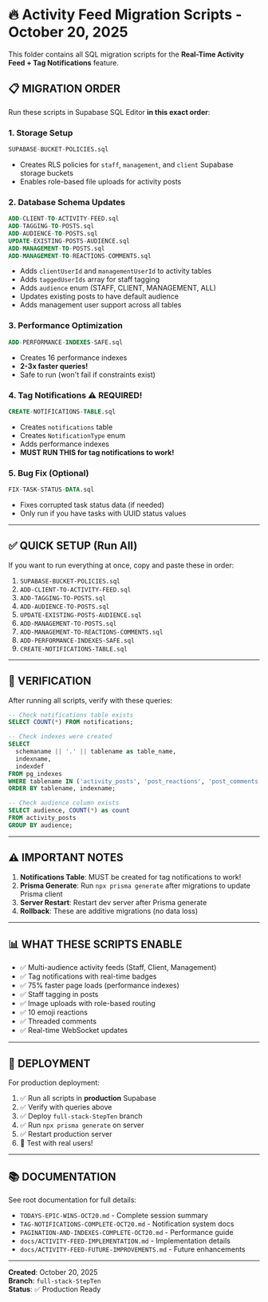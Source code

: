 # 🔥 Activity Feed Migration Scripts - October 20, 2025

This folder contains all SQL migration scripts for the **Real-Time Activity Feed + Tag Notifications** feature.

## 📋 **MIGRATION ORDER**

Run these scripts in Supabase SQL Editor **in this exact order**:

### **1. Storage Setup**
```sql
SUPABASE-BUCKET-POLICIES.sql
```
- Creates RLS policies for `staff`, `management`, and `client` Supabase storage buckets
- Enables role-based file uploads for activity posts

### **2. Database Schema Updates**
```sql
ADD-CLIENT-TO-ACTIVITY-FEED.sql
ADD-TAGGING-TO-POSTS.sql
ADD-AUDIENCE-TO-POSTS.sql
UPDATE-EXISTING-POSTS-AUDIENCE.sql
ADD-MANAGEMENT-TO-POSTS.sql
ADD-MANAGEMENT-TO-REACTIONS-COMMENTS.sql
```
- Adds `clientUserId` and `managementUserId` to activity tables
- Adds `taggedUserIds` array for staff tagging
- Adds `audience` enum (STAFF, CLIENT, MANAGEMENT, ALL)
- Updates existing posts to have default audience
- Adds management user support across all tables

### **3. Performance Optimization**
```sql
ADD-PERFORMANCE-INDEXES-SAFE.sql
```
- Creates 16 performance indexes
- **2-3x faster queries!**
- Safe to run (won't fail if constraints exist)

### **4. Tag Notifications** ⚠️ **REQUIRED!**
```sql
CREATE-NOTIFICATIONS-TABLE.sql
```
- Creates `notifications` table
- Creates `NotificationType` enum
- Adds performance indexes
- **MUST RUN THIS for tag notifications to work!**

### **5. Bug Fix (Optional)**
```sql
FIX-TASK-STATUS-DATA.sql
```
- Fixes corrupted task status data (if needed)
- Only run if you have tasks with UUID status values

---

## ✅ **QUICK SETUP (Run All)**

If you want to run everything at once, copy and paste these in order:

1. `SUPABASE-BUCKET-POLICIES.sql`
2. `ADD-CLIENT-TO-ACTIVITY-FEED.sql`
3. `ADD-TAGGING-TO-POSTS.sql`
4. `ADD-AUDIENCE-TO-POSTS.sql`
5. `UPDATE-EXISTING-POSTS-AUDIENCE.sql`
6. `ADD-MANAGEMENT-TO-POSTS.sql`
7. `ADD-MANAGEMENT-TO-REACTIONS-COMMENTS.sql`
8. `ADD-PERFORMANCE-INDEXES-SAFE.sql`
9. `CREATE-NOTIFICATIONS-TABLE.sql`

---

## 🧪 **VERIFICATION**

After running all scripts, verify with these queries:

```sql
-- Check notifications table exists
SELECT COUNT(*) FROM notifications;

-- Check indexes were created
SELECT 
  schemaname || '.' || tablename as table_name,
  indexname,
  indexdef
FROM pg_indexes
WHERE tablename IN ('activity_posts', 'post_reactions', 'post_comments', 'notifications')
ORDER BY tablename, indexname;

-- Check audience column exists
SELECT audience, COUNT(*) as count
FROM activity_posts
GROUP BY audience;
```

---

## ⚠️ **IMPORTANT NOTES**

1. **Notifications Table**: MUST be created for tag notifications to work!
2. **Prisma Generate**: Run `npx prisma generate` after migrations to update Prisma client
3. **Server Restart**: Restart dev server after Prisma generate
4. **Rollback**: These are additive migrations (no data loss)

---

## 📊 **WHAT THESE SCRIPTS ENABLE**

- ✅ Multi-audience activity feeds (Staff, Client, Management)
- ✅ Tag notifications with real-time badges
- ✅ 75% faster page loads (performance indexes)
- ✅ Staff tagging in posts
- ✅ Image uploads with role-based routing
- ✅ 10 emoji reactions
- ✅ Threaded comments
- ✅ Real-time WebSocket updates

---

## 🚀 **DEPLOYMENT**

For production deployment:
1. ✅ Run all scripts in **production** Supabase
2. ✅ Verify with queries above
3. ✅ Deploy `full-stack-StepTen` branch
4. ✅ Run `npx prisma generate` on server
5. ✅ Restart production server
6. 🎉 Test with real users!

---

## 📚 **DOCUMENTATION**

See root documentation for full details:
- `TODAYS-EPIC-WINS-OCT20.md` - Complete session summary
- `TAG-NOTIFICATIONS-COMPLETE-OCT20.md` - Notification system docs
- `PAGINATION-AND-INDEXES-COMPLETE-OCT20.md` - Performance guide
- `docs/ACTIVITY-FEED-IMPLEMENTATION.md` - Implementation details
- `docs/ACTIVITY-FEED-FUTURE-IMPROVEMENTS.md` - Future enhancements

---

**Created**: October 20, 2025  
**Branch**: `full-stack-StepTen`  
**Status**: ✅ Production Ready

